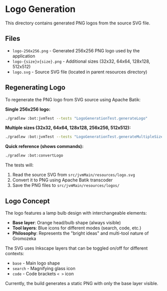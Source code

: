 # Logo Generation

This directory contains generated PNG logos from the source SVG file.

## Files

- `logo-256x256.png` - Generated 256x256 PNG logo used by the application
- `logo-{size}x{size}.png` - Additional sizes (32x32, 64x64, 128x128, 512x512)
- `logo.svg` - Source SVG file (located in parent resources directory)

## Regenerating Logo

To regenerate the PNG logo from SVG source using Apache Batik:

**Single 256x256 logo:**

```bash
./gradlew :bot:jvmTest --tests "LogoGenerationTest.generateLogo"
```

**Multiple sizes (32x32, 64x64, 128x128, 256x256, 512x512):**

```bash
./gradlew :bot:jvmTest --tests "LogoGenerationTest.generateMultipleSizes"
```

**Quick reference (shows commands):**

```bash
./gradlew :bot:convertLogo
```

The tests will:

1. Read the source SVG from `src/jvmMain/resources/logo.svg`
2. Convert it to PNG using Apache Batik transcoder
3. Save the PNG files to `src/jvmMain/resources/logos/`

## Logo Concept

The logo features a lamp bulb design with interchangeable elements:

- **Base layer**: Orange head/bulb shape (always visible)
- **Tool layers**: Blue icons for different modes (search, code, etc.)
- **Philosophy**: Represents the "bright ideas" and multi-tool nature of Gromozeka

The SVG uses Inkscape layers that can be toggled on/off for different contexts:

- `base` - Main logo shape
- `search` - Magnifying glass icon
- `code` - Code brackets `< >` icon

Currently, the build generates a static PNG with only the base layer visible.